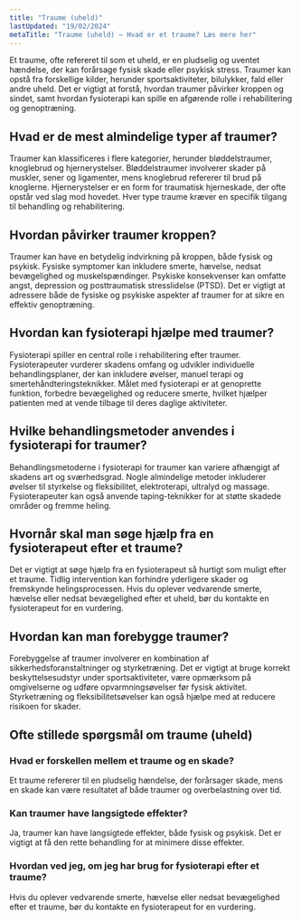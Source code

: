```yaml
---
title: "Traume (uheld)"
lastUpdated: "19/02/2024"
metaTitle: "Traume (uheld) – Hvad er et traume? Læs mere her"
---
```


Et traume, ofte refereret til som et uheld, er en pludselig og uventet hændelse, der kan forårsage fysisk skade eller psykisk stress. Traumer kan opstå fra forskellige kilder, herunder sportsaktiviteter, bilulykker, fald eller andre uheld. Det er vigtigt at forstå, hvordan traumer påvirker kroppen og sindet, samt hvordan fysioterapi kan spille en afgørende rolle i rehabilitering og genoptræning.

## Hvad er de mest almindelige typer af traumer?

Traumer kan klassificeres i flere kategorier, herunder bløddelstraumer, knoglebrud og hjernerystelser. Bløddelstraumer involverer skader på muskler, sener og ligamenter, mens knoglebrud refererer til brud på knoglerne. Hjernerystelser er en form for traumatisk hjerneskade, der ofte opstår ved slag mod hovedet. Hver type traume kræver en specifik tilgang til behandling og rehabilitering.

## Hvordan påvirker traumer kroppen?

Traumer kan have en betydelig indvirkning på kroppen, både fysisk og psykisk. Fysiske symptomer kan inkludere smerte, hævelse, nedsat bevægelighed og muskelspændinger. Psykiske konsekvenser kan omfatte angst, depression og posttraumatisk stresslidelse (PTSD). Det er vigtigt at adressere både de fysiske og psykiske aspekter af traumer for at sikre en effektiv genoptræning.

## Hvordan kan fysioterapi hjælpe med traumer?

Fysioterapi spiller en central rolle i rehabilitering efter traumer. Fysioterapeuter vurderer skadens omfang og udvikler individuelle behandlingsplaner, der kan inkludere øvelser, manuel terapi og smertehåndteringsteknikker. Målet med fysioterapi er at genoprette funktion, forbedre bevægelighed og reducere smerte, hvilket hjælper patienten med at vende tilbage til deres daglige aktiviteter.

## Hvilke behandlingsmetoder anvendes i fysioterapi for traumer?

Behandlingsmetoderne i fysioterapi for traumer kan variere afhængigt af skadens art og sværhedsgrad. Nogle almindelige metoder inkluderer øvelser til styrkelse og fleksibilitet, elektroterapi, ultralyd og massage. Fysioterapeuter kan også anvende taping-teknikker for at støtte skadede områder og fremme heling.

## Hvornår skal man søge hjælp fra en fysioterapeut efter et traume?

Det er vigtigt at søge hjælp fra en fysioterapeut så hurtigt som muligt efter et traume. Tidlig intervention kan forhindre yderligere skader og fremskynde helingsprocessen. Hvis du oplever vedvarende smerte, hævelse eller nedsat bevægelighed efter et uheld, bør du kontakte en fysioterapeut for en vurdering.

## Hvordan kan man forebygge traumer?

Forebyggelse af traumer involverer en kombination af sikkerhedsforanstaltninger og styrketræning. Det er vigtigt at bruge korrekt beskyttelsesudstyr under sportsaktiviteter, være opmærksom på omgivelserne og udføre opvarmningsøvelser før fysisk aktivitet. Styrketræning og fleksibilitetsøvelser kan også hjælpe med at reducere risikoen for skader.

## Ofte stillede spørgsmål om traume (uheld)

### Hvad er forskellen mellem et traume og en skade?

Et traume refererer til en pludselig hændelse, der forårsager skade, mens en skade kan være resultatet af både traumer og overbelastning over tid.

### Kan traumer have langsigtede effekter?

Ja, traumer kan have langsigtede effekter, både fysisk og psykisk. Det er vigtigt at få den rette behandling for at minimere disse effekter.

### Hvordan ved jeg, om jeg har brug for fysioterapi efter et traume?

Hvis du oplever vedvarende smerte, hævelse eller nedsat bevægelighed efter et traume, bør du kontakte en fysioterapeut for en vurdering.
